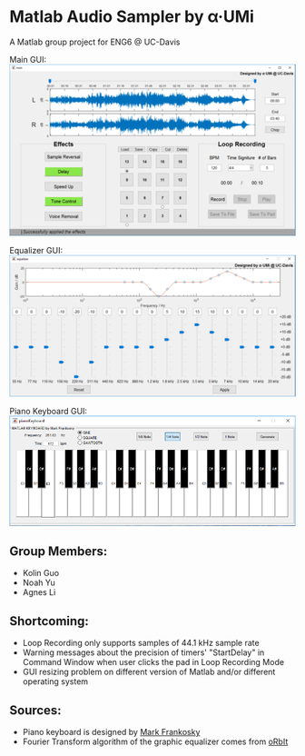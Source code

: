 # Matlab Audio Sampler by α·UMi
A Matlab group project for ENG6 @ UC-Davis

Main GUI:  
![GitHub Logo](/images/main.png "Main GUI")  
  
Equalizer GUI:  
![GitHub Logo](/images/equalizer.png "Equalizer GUI")  
  
Piano Keyboard GUI:  
![GitHub Logo](/images/PianoKeyboard.png "Piano Keyboard GUI")  
  
## Group Members: 
  * Kolin Guo  
  * Noah Yu  
  * Agnes Li  

## Shortcoming:  
  * Loop Recording only supports samples of 44.1 kHz sample rate  
  * Warning messages about the precision of timers' "StartDelay" in Command Window when user clicks the pad in Loop Recording Mode
  * GUI resizing problem on different version of Matlab and/or different operating system  

## Sources:
  * Piano keyboard is designed by [Mark Frankosky](https://www.mathworks.com/matlabcentral/fileexchange/21262-matlab-piano)  
  * Fourier Transform algorithm of the graphic equalizer comes from [oRbIt](http://blog.csdn.net/orbit/article/details/45485197)
